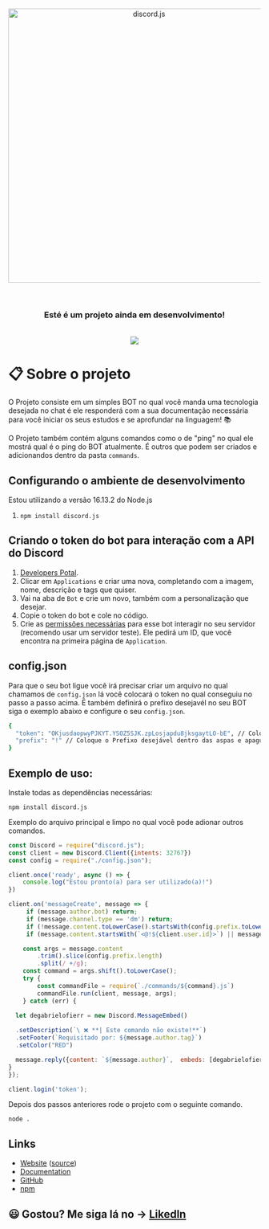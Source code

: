 <div align="center">
  <br />
  <p>
    <a href="https://discord.js.org"><img src="https://discord.js.org/static/logo.svg" width="546" alt="discord.js" /></a>
  </p>
  <br />
  <p>
   
    
  </p>
</div>

<div>
<h3 align="center">Esté é um projeto ainda em desenvolvimento!</h3> <br>
</div>

<div align="center">
<img src="https://i.imgur.com/P4me3Tn.png"/>
</div>

# :clipboard: Sobre o projeto

O Projeto consiste em um simples BOT no qual você manda uma tecnologia desejada no chat é ele responderá com a sua documentação necessária para você iniciar os seus estudos e se aprofundar na linguagem! 📚<br>

O Projeto também contém  alguns comandos como o de "ping" no qual ele mostrá qual é o ping do BOT atualmente. É outros que podem ser criados e adicionandos dentro da pasta `commands`.

## Configurando o ambiente de desenvolvimento

Estou utilizando a versão 16.13.2 do Node.js
1. `npm install discord.js`

## Criando o token do bot para interação com a API do Discord

1. [Developers Potal](https://discord.com/developers/docs/intro).
2. Clicar em `Applications` e criar uma nova, completando com a imagem, nome, descrição e tags que quiser.
3. Vai na aba de `Bot` e crie um novo, também com a personalização que desejar.
4. Copie o token do bot e cole no código.
5. Crie as [permissões necessárias](https://discordapi.com/permissions.html) para esse bot interagir no seu servidor (recomendo usar um servidor teste). Ele pedirá um ID, que você encontra na primeira página de `Application`.

## config.json

Para que o seu bot ligue você irá precisar criar um arquivo no qual chamamos de `config.json` lá você colocará o token no qual conseguiu no passo a passo acima. É também definirá o prefixo desejavél no seu BOT siga o exemplo abaixo e configure o seu `config.json`.
```bash
{
  "token": "OKjusdaopwyPJKYT.YSOZ5SJK.zpLosjapdu8jksgaytLO-bE", // Coloque o Token dentro das aspas e apague o que está escrito aqui!!
  "prefix": "!" // Coloque o Prefixo desejável dentro das aspas e apague o está escrito aqui depois!!
}
```

## Exemplo de uso:

Instale todas as dependências necessárias:

```sh-session
npm install discord.js
```

Exemplo do arquivo principal e limpo no qual você pode adionar outros comandos.

```js
const Discord = require("discord.js"); 
const client = new Discord.Client({intents: 32767})
const config = require("./config.json");

client.once('ready', async () => {
    console.log("Estou pronto(a) para ser utilizado(a)!")
}) 

client.on('messageCreate', message => {
     if (message.author.bot) return;
     if (message.channel.type == 'dm') return;
     if (!message.content.toLowerCase().startsWith(config.prefix.toLowerCase())) return;
     if (message.content.startsWith(`<@!${client.user.id}>`) || message.content.startsWith(`<@${client.user.id}>`)) return;

    const args = message.content
        .trim().slice(config.prefix.length)
        .split(/ +/g);
    const command = args.shift().toLowerCase();
    try {
        const commandFile = require(`./commands/${command}.js`)
        commandFile.run(client, message, args);
    } catch (err) {
      
  let degabrielofierr = new Discord.MessageEmbed()

  .setDescription(`\ ❌ **| Este comando não existe!**`)
  .setFooter(`Requisitado por: ${message.author.tag}`)
  .setColor("RED")

  message.reply({content: `${message.author}`,  embeds: [degabrielofierr]})  
}
});

client.login('token');
```

Depois dos passos anteriores rode o projeto com o seguinte comando.

```sh-session
node .
```

## Links

- [Website](https://discord.js.org/) ([source](https://github.com/discordjs/website))
- [Documentation](https://discord.js.org/#/docs)
- [GitHub](https://github.com/debrielofi/BOTDiscord.js)
- [npm](https://www.npmjs.com/package/discord.js)

## 😃 Gostou? Me siga lá no -> [Likedln](https://www.linkedin.com/in/degabrielofi/)
